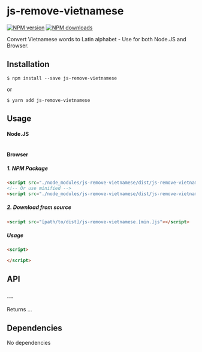 # js-remove-vietnamese

[![NPM version][npm-image]][npm-url]
[![NPM downloads][downloads-image]][downloads-url]

Convert Vietnamese words to Latin alphabet - Use for both Node.JS and Browser.

## Installation

`$ npm install --save js-remove-vietnamese`

or

`$ yarn add js-remove-vietnamese`


## Usage

#### Node.JS

```js

```

#### Browser

##### 1. NPM Package

```html
<script src="./node_modules/js-remove-vietnamese/dist/js-remove-vietnamese.js"></script>
<!-- Or use minified -->
<script src="./node_modules/js-remove-vietnamese/dist/js-remove-vietnamese.min.js"></script>
```

##### 2. Download from source

```html
<script src="[path/to/dist]/js-remove-vietnamese.[min.]js"></script>
```

##### Usage

```html
<script>

</script>
```

## API

### ...

Returns ...

## Dependencies

No dependencies

[npm-image]: https://img.shields.io/npm/v/js-remove-vietnamese.svg?style=flat
[npm-url]: https://www.npmjs.com/package/js-remove-vietnamese
[downloads-image]: https://img.shields.io/npm/dm/js-remove-vietnamese.svg?style=flat
[downloads-url]: https://www.npmjs.com/package/js-remove-vietnamese
